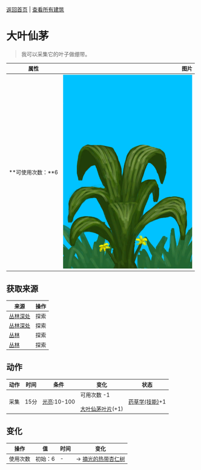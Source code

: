 [返回首页](index.md)   |  [查看所有建筑](building.md)
# 大叶仙茅  
> 我可以采集它的叶子做绷带。  
  
  属性  |   图片   
 ----  |  ----:   
 **可使用次数：**6  |  ![](Sprite/Molineria.png)   
  
## 获取来源  
来源  |  操作  
----  |  ----  
[丛林深处](DeepJungle.md)  |  探索  
[丛林深处](DeepJungle.md)  |  探索  
[丛林](Jungle.md)  |  探索  
[丛林](Jungle.md)  |  探索  
## 动作  
动作  |  时间  |  条件  |  变化  |  状态  
----  |  ----  |  ----  |  ----  |  ----  
采集  |  15分  |  [光亮](Light.md):10-100  |  可用次数  -1<br><br>[大叶仙茅叶片](WeevilLilyLeaves.md)(+1)  |  [药草学(技能)](Skill_Herbology.md)+1  
## 变化  
操作  |  值  |  时间  |  变化  
----  |  ----  |  ----  |  ----  
使用次数  |  初始：6  |  -  |  → [摘光的热带杏仁树](TropicalAlmondTreeCleared.md)  
